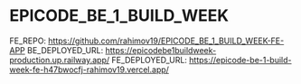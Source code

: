# EPICODE_BE_1_BUILD_WEEK
FE_REPO: https://github.com/rahimov19/EPICODE_BE_1_BUILD_WEEK-FE-APP
BE_DEPLOYED_URL: https://epicodebe1buildweek-production.up.railway.app/
FE_DEPLOYED_URL: https://epicode-be-1-build-week-fe-h47bwocfj-rahimov19.vercel.app/

